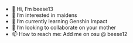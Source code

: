 - 👋 Hi, I’m beese13
- 👀 I’m interested in maidens
- 🌱 I’m currently learning Genshin Impact
- 💞️ I’m looking to collaborate on your mother
- 📫 How to reach me: Add me on osu @ beese12

